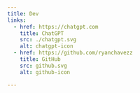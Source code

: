 ```yaml
---
title: Dev
links:
  - href: https://chatgpt.com
    title: ChatGPT
    src: ./chatgpt.svg
    alt: chatgpt-icon
  - href: https://github.com/ryanchavezz
    title: GitHub
    src: github.svg
    alt: github-icon

---
```

